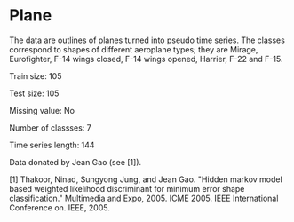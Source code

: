 # Plane

The data are outlines of planes turned into pseudo time series. The classes correspond to shapes of different aeroplane types; they are Mirage, Eurofighter, F-14 wings closed, F-14 wings opened, Harrier, F-22 and F-15. 

Train size: 105

Test size: 105

Missing value: No

Number of classses: 7

Time series length: 144

Data donated by Jean Gao (see [1]).

[1] Thakoor, Ninad, Sungyong Jung, and Jean Gao. "Hidden markov model based weighted likelihood discriminant for minimum error shape classification." Multimedia and Expo, 2005. ICME 2005. IEEE International Conference on. IEEE, 2005.
